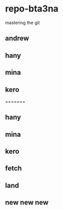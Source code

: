 # repo-bta3na
mastering the git


## andrew
## hany
## mina
## kero
=======
## hany 
## mina
## kero
## fetch
## land 
## new new new
